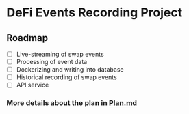 # DeFi Events Recording Project

## Roadmap

- [ ] Live-streaming of swap events
- [ ] Processing of event data
- [ ] Dockerizing and writing into database
- [ ] Historical recording of swap events
- [ ] API service

### More details about the plan in [Plan.md](docs/Plan.md)
